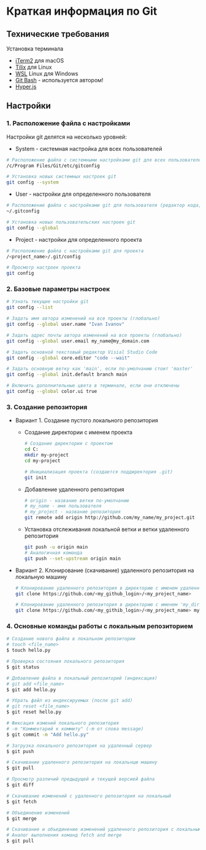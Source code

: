 # Краткая информация по Git

## Технические требования

Установка терминала

- [iTerm2](https://iterm2.com/) для macOS
- [Tilix](https://gnunn1.github.io/tilix-web/) для Linux
- [WSL](https://docs.microsoft.com/ru-ru/windows/wsl/install) Linux для Windows
- [Git Bash](https://git-scm.com/downloads) - используется автором!
- [Hyper.js](https://hyper.is/)

## Настройки

### 1. Расположение файла с настройками

Настройки git делятся на несколько уровней:

- System - системная настройка для всех пользователей

```bash
# Расположение файла с системными настройками git для всех пользователей в Windows при установке Git по-умолчанию
/c/Program Files/Git/etc/gitconfig

# Установка новых системных настроек git
git config --system
```

- User - настройки для определенного пользователя

```bash
# Расположение файла с настройками git для пользователя (редактор кода, почта, имя и т.д.)
~/.gitconfig

# Установка новых пользовательских настроек git
git config --global
```

- Project - настройки для определенного проекта

```bash
# Расположение файла с настройками git для проекта
/<project_name>/.git/config

# Просмотр настроек проекта
git config
```

### 2. Базовые параметры настроек

```bash
# Узнать текущие настройки git
git config --list    

# Задать имя автора изменений на все проекты (глобально)                               
git config --global user.name "Ivan Ivanov"

# Задать адрес почты автора изменений на все проекты (глобально)
git config --global user.email my_name@my_domain.com       

# Задать основной текстовый редактор Visial Studio Code
git config --global core.editor "code --wait"

# Задать основную ветку как 'main', если по-умолчанию стоит 'master'
git config --global init.default branch main            

# Включить дополнительные цвета в терминале, если они отключены
git config --global color.ui true                       
```

### 3. Создание репозитория

- Вариант 1. Создание пустого локального репозитория
  - Создание директории с именем проекта

    ```bash
    # Создание директории с проектом
    cd C:
    mkdir my-project
    cd my-project

    # Инициализация проекта (создается поддиректория .git)
    git init
    ```

  - Добавление удаленного репозитория

    ```bash
    # origin - название ветки по-умолчанию
    # my_name - имя пользователя
    # my_project - название репозитория
    git remote add origin http://github.com/my_name/my_project.git 
    ```

  - Установка отслеживания локальной ветки и ветки удаленного репозитория

    ```bash
    git push -u origin main
    # Аналогичная команда
    git push --set-upstream origin main
    ```

- Вариант 2. Клонирование (скачивание) удаленного репозитория на локальную машину

  ```bash
  # Клонирование удаленного репозитория в директорию с именем удаленного репозитория
  git clone https://github.com/<my_github_login>/<my_project_name>
  
  # Клонирование удаленного репозитория в директорию с именем 'my_dir', введенным пользователем 
  git clone https://github.com/<my_githib_login>/<my_project_name> my_dir
  ```

### 4. Основные команды работы с локальным репозиторием

```bash
# Создание нового файла в локальном репозитории
# touch <file_name>
$ touch hello.py

# Проверка состояния локального репозитория
$ git status

# Добавление файла в локальный репозиторий (индексация)
# git add <file_name>
$ git add hello.py

# Убрать файл из индексируемых (после git add)
# git reset <file_name>
$ git reset hello.py

# Фиксация измений локального репозитория
# -m "Комментарий к коммиту" (-m от слова message)
$ git commit -m "Add hello.py"

# Загрузка локального репозитория на удаленный сервер
$ git push

# Скачивание удаленного репозитория на локальнцю машину
$ git pull

# Просмотр различий предыдущей и текущей версией файла
$ git diff  

# Скачивание изменений с удаленного репозитория на локальный
$ git fetch

# Объединение изменений
$ git merge 

# Скачивание и объединение изменений удаленного репозитория с локальным
# Аналог выполнения команд fetch and merge
$ git pull
```

